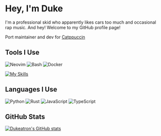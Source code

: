 # Hey, I'm Duke

I'm a professional skid who apparently likes cars too much and occasional rap music. And hey! Welcome to my GitHub profile page!

Port maintainer and dev for [Catppuccin](https://github.com/catppuccin)

## Tools I Use

![Neovim](https://img.shields.io/badge/-Neovim-311701?style=for-the-badge&color=1e1e2e&logo=neovim&logoColor=a6e3a1)
![Bash](https://img.shields.io/badge/-Bash-311701?style=for-the-badge&color=1e1e2e&logo=gnu-bash&logoColor=bac2de)
![Docker](https://img.shields.io/badge/-Docker-311701?style=for-the-badge&color=1e1e2e&logo=docker&logoColor=74c7ec)

[![My Skills](https://skillicons.dev/icons?i=bash,js,ts,docker,vim,rust&perline=3)](https://skillicons.dev)

## Languages I Use

![Python](https://img.shields.io/badge/-Python-311701?style=for-the-badge&color=1e1e2e&logo=python&logoColor=f9e2af)
![Rust](https://img.shields.io/badge/-Rust-311701?style=for-the-badge&color=1e1e2e&logo=rust&logoColor=74c7ec)
![JavaScript](https://img.shields.io/badge/-JavaScript-311701?style=for-the-badge&color=1e1e2e&logoColor=74c7ec&logo=javascript)
![TypeScript](https://img.shields.io/badge/-Typescript-311701?style=for-the-badge&color=1e1e2e&logo=typescript&logoColor=74c7ec)

## GitHub Stats
[![Dukeatron's GitHub stats](https://github-readme-stats.vercel.app/api?username=Dukeatron&show_icons=true&theme=radical&count_private=true&hide=prs,stars)](https://youtube.com/)
